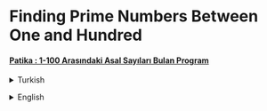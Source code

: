# Finding Prime Numbers Between One and Hundred
#### [Patika : 1-100 Arasındaki Asal Sayıları Bulan Program](https://app.patika.dev/moduller/java101/odev-asal-sayi)
<details><summary>Turkish</summary>
<p>

# Ödev
## Java 101 - Döngüler - Bir ve Yüz Arasındaki Asal Sayıları Bulma
Java ile 1 - 100 arasındaki asal sayıları ekrana yazdıran programı yazınız.

### Örnek Çıktı  
    1 - 100 Arasındaki Asal Sayılar: 2 3 5 7 11 13 17 19 23 29 31 37 41 43 47 53 59 61 67 71 73 79 83 89 97 

</p>

</details>

<p>
</p>  

 <details><summary>English</summary>
  <p>

  </p>

<p align="center">
  <img width="600" height="300" src="https://github.com/aykutcihansevim/PatikaDev/blob/main/images/workinprogress.png?raw=true">
  <img width="600" height="300" src="https://github.com/aykutcihansevim/PatikaDev/blob/main/images/underconscontentwillbe.png?raw=true">
</p>

</details>

